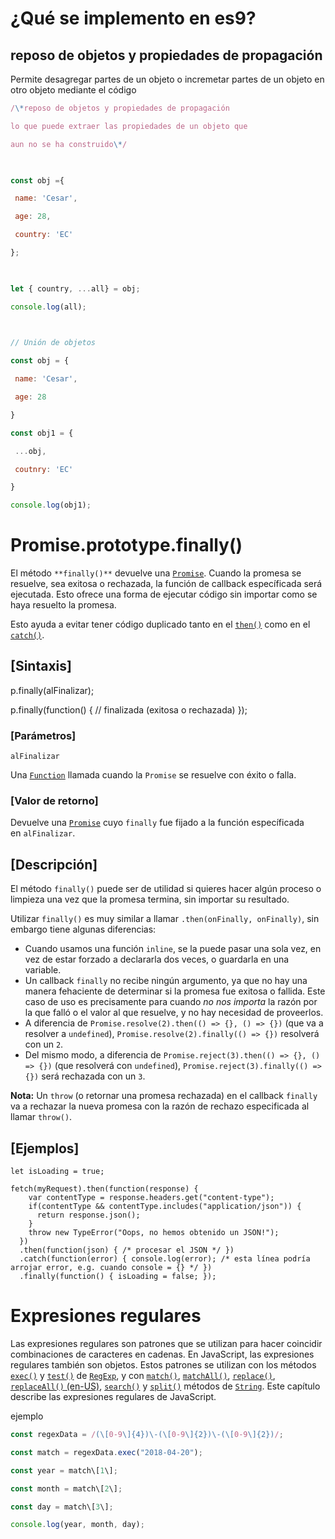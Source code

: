 # ¿Qué se implemento en es9?

## reposo de objetos y propiedades de propagación

Permite desagregar partes de un objeto o incremetar partes de un objeto en otro objeto mediante el código

```js
/\*reposo de objetos y propiedades de propagación

lo que puede extraer las propiedades de un objeto que 

aun no se ha construido\*/

  

const obj ={

 name: 'Cesar',

 age: 28,

 country: 'EC'

};

  

let { country, ...all} = obj;

console.log(all);

  

// Unión de objetos

const obj = {

 name: 'Cesar',

 age: 28

}

const obj1 = {

 ...obj,

 coutnry: 'EC'

}

console.log(obj1);
```

# Promise.prototype.finally()

El método `**finally()**` devuelve una [`Promise`](https://developer.mozilla.org/es/docs/Web/JavaScript/Reference/Global_Objects/Promise). Cuando la promesa se resuelve, sea exitosa o rechazada, la función de callback específicada será ejecutada. Esto ofrece una forma de ejecutar código sin importar como se haya resuelto la promesa.

Esto ayuda a evitar tener código duplicado tanto en el [`then()`](https://developer.mozilla.org/es/docs/Web/JavaScript/Reference/Global_Objects/Promise/then) como en el [`catch()`](https://developer.mozilla.org/es/docs/Web/JavaScript/Reference/Global_Objects/Promise/catch).

## [Sintaxis]

p.finally(alFinalizar);

p.finally(function() {
   // finalizada (exitosa o rechazada)
});

### [Parámetros]

`alFinalizar`

Una [`Function`](https://developer.mozilla.org/es/docs/Web/JavaScript/Reference/Global_Objects/Function) llamada cuando la `Promise` se resuelve con éxito o falla.

### [Valor de retorno]

Devuelve una [`Promise`](https://developer.mozilla.org/es/docs/Web/JavaScript/Reference/Global_Objects/Promise) cuyo `finally` fue fijado a la función específicada en `alFinalizar`.

## [Descripción]

El método `finally()` puede ser de utilidad si quieres hacer algún proceso o limpieza una vez que la promesa termina, sin importar su resultado.

Utilizar `finally()` es muy similar a llamar `.then(onFinally, onFinally)`, sin embargo tiene algunas diferencias:

-   Cuando usamos una función `inline`, se la puede pasar una sola vez, en vez de estar forzado a declararla dos veces, o guardarla en una variable.
-   Un callback `finally` no recibe ningún argumento, ya que no hay una manera fehaciente de determinar si la promesa fue exitosa o fallida. Este caso de uso es precisamente para cuando _no nos importa_ la razón por la que falló o el valor al que resuelve, y no hay necesidad de proveerlos.
-   A diferencia de `Promise.resolve(2).then(() => {}, () => {})` (que va a resolver a `undefined`), `Promise.resolve(2).finally(() => {})` resolverá con un `2`.
-   Del mismo modo, a diferencia de `Promise.reject(3).then(() => {}, () => {})` (que resolverá con `undefined`), `Promise.reject(3).finally(() => {})` será rechazada con un `3`.

**Nota:** Un `throw` (o retornar una promesa rechazada) en el callback `finally` va a rechazar la nueva promesa con la razón de rechazo especificada al llamar `throw()`.

## [Ejemplos]

```
let isLoading = true;

fetch(myRequest).then(function(response) {
    var contentType = response.headers.get("content-type");
    if(contentType && contentType.includes("application/json")) {
      return response.json();
    }
    throw new TypeError("Oops, no hemos obtenido un JSON!");
  })
  .then(function(json) { /* procesar el JSON */ })
  .catch(function(error) { console.log(error); /* esta línea podría arrojar error, e.g. cuando console = {} */ })
  .finally(function() { isLoading = false; });
```

# Expresiones regulares

Las expresiones regulares son patrones que se utilizan para hacer coincidir combinaciones de caracteres en cadenas. En JavaScript, las expresiones regulares también son objetos. Estos patrones se utilizan con los métodos [`exec()`](https://developer.mozilla.org/es/docs/Web/JavaScript/Reference/Global_Objects/RegExp/exec) y [`test()`](https://developer.mozilla.org/es/docs/Web/JavaScript/Reference/Global_Objects/RegExp/test) de [`RegExp`](https://developer.mozilla.org/es/docs/Web/JavaScript/Reference/Global_Objects/RegExp), y con [`match()`](https://developer.mozilla.org/es/docs/Web/JavaScript/Reference/Global_Objects/String/match), [`matchAll()`](https://developer.mozilla.org/es/docs/Web/JavaScript/Reference/Global_Objects/String/matchAll), [`replace()`](https://developer.mozilla.org/es/docs/Web/JavaScript/Reference/Global_Objects/String/replace), [`replaceAll()` (en-US)](https://developer.mozilla.org/en-US/docs/Web/JavaScript/Reference/Global_Objects/String/replaceAll "Currently only available in English (US)"), [`search()`](https://developer.mozilla.org/es/docs/Web/JavaScript/Reference/Global_Objects/String/search) y [`split()`](https://developer.mozilla.org/es/docs/Web/JavaScript/Reference/Global_Objects/String/split) métodos de [`String`](https://developer.mozilla.org/es/docs/Web/JavaScript/Reference/Global_Objects/String). Este capítulo describe las expresiones regulares de JavaScript.

ejemplo
```js
const regexData = /(\[0-9\]{4})\-(\[0-9\]{2})\-(\[0-9\]{2})/;

const match = regexData.exec("2018-04-20");

const year = match\[1\];

const month = match\[2\];

const day = match\[3\];

console.log(year, month, day);
```